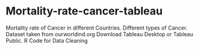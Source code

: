 # Mortality-rate-cancer-tableau

Mortality rate of Cancer in different Countries.
Different types of Cancer.
Dataset taken from ourworldind.org
Download Tableau Desktop or Tableau Public.
R Code for Data Cleaning
